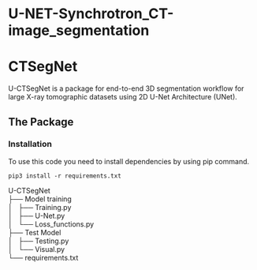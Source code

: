 # U-NET-Synchrotron_CT-image_segmentation


# CTSegNet

U-CTSegNet is a package for end-to-end 3D segmentation workflow for large X-ray tomographic datasets using 2D U-Net Architecture (UNet).


## The Package
### Installation
To use this code you need to install dependencies by using pip command.
```
pip3 install -r requirements.txt
``` 

U-CTSegNet  
├── Model training  
│   ├── Training.py  
│   ├── U-Net.py    
│   └── Loss_functions.py  
├── Test Model  
│   ├── Testing.py  
│   └── Visual.py    
└── requirements.txt 

